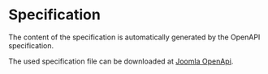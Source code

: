 Specification
=============

The content of the specification is automatically generated by the OpenAPI specification.

The used specification file can be downloaded at [Joomla OpenApi](_assets/webservices-openapi.yaml).
